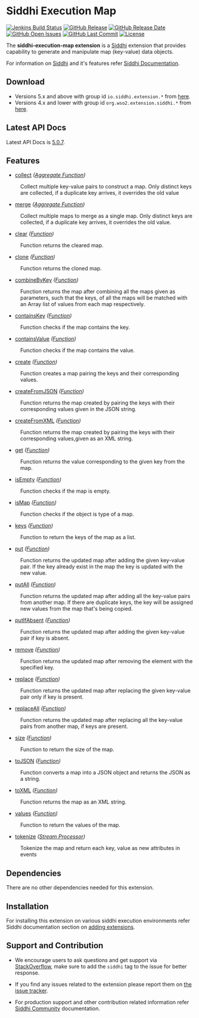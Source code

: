 Siddhi Execution Map
======================================

  [![Jenkins Build Status](https://wso2.org/jenkins/job/siddhi/job/siddhi-execution-map/badge/icon)](https://wso2.org/jenkins/job/siddhi/job/siddhi-execution-map/)
  [![GitHub Release](https://img.shields.io/github/release/siddhi-io/siddhi-execution-map.svg)](https://github.com/siddhi-io/siddhi-execution-map/releases)
  [![GitHub Release Date](https://img.shields.io/github/release-date/siddhi-io/siddhi-execution-map.svg)](https://github.com/siddhi-io/siddhi-execution-map/releases)
  [![GitHub Open Issues](https://img.shields.io/github/issues-raw/siddhi-io/siddhi-execution-map.svg)](https://github.com/siddhi-io/siddhi-execution-map/issues)
  [![GitHub Last Commit](https://img.shields.io/github/last-commit/siddhi-io/siddhi-execution-map.svg)](https://github.com/siddhi-io/siddhi-execution-map/commits/master)
  [![License](https://img.shields.io/badge/License-Apache%202.0-blue.svg)](https://opensource.org/licenses/Apache-2.0)

The **siddhi-execution-map extension** is a <a target="_blank" href="https://siddhi.io/">Siddhi</a> extension that provides capability to generate and manipulate map (key-value) data objects.

For information on <a target="_blank" href="https://siddhi.io/">Siddhi</a> and it's features refer <a target="_blank" href="https://siddhi.io/redirect/docs.html">Siddhi Documentation</a>. 

## Download

* Versions 5.x and above with group id `io.siddhi.extension.*` from <a target="_blank" href="https://mvnrepository.com/artifact/io.siddhi.extension.execution.map/siddhi-execution-map/">here</a>.
* Versions 4.x and lower with group id `org.wso2.extension.siddhi.*` from <a target="_blank" href="https://mvnrepository.com/artifact/org.wso2.extension.siddhi.execution.map/siddhi-execution-map">here</a>.

## Latest API Docs 

Latest API Docs is <a target="_blank" href="https://siddhi-io.github.io/siddhi-execution-map/api/5.0.7">5.0.7</a>.

## Features

* <a target="_blank" href="https://siddhi-io.github.io/siddhi-execution-map/api/5.0.7/#collect-aggregate-function">collect</a> *(<a target="_blank" href="http://siddhi.io/en/v5.1/docs/query-guide/#aggregate-function">Aggregate Function</a>)*<br> <div style="padding-left: 1em;"><p><p style="word-wrap: break-word;margin: 0;">Collect multiple key-value pairs to construct a map. Only distinct keys are collected, if a duplicate key arrives, it overrides the old value</p></p></div>
* <a target="_blank" href="https://siddhi-io.github.io/siddhi-execution-map/api/5.0.7/#merge-aggregate-function">merge</a> *(<a target="_blank" href="http://siddhi.io/en/v5.1/docs/query-guide/#aggregate-function">Aggregate Function</a>)*<br> <div style="padding-left: 1em;"><p><p style="word-wrap: break-word;margin: 0;">Collect multiple maps to merge as a single map. Only distinct keys are collected, if a duplicate key arrives, it overrides the old value.</p></p></div>
* <a target="_blank" href="https://siddhi-io.github.io/siddhi-execution-map/api/5.0.7/#clear-function">clear</a> *(<a target="_blank" href="http://siddhi.io/en/v5.1/docs/query-guide/#function">Function</a>)*<br> <div style="padding-left: 1em;"><p><p style="word-wrap: break-word;margin: 0;">Function returns the cleared map. </p></p></div>
* <a target="_blank" href="https://siddhi-io.github.io/siddhi-execution-map/api/5.0.7/#clone-function">clone</a> *(<a target="_blank" href="http://siddhi.io/en/v5.1/docs/query-guide/#function">Function</a>)*<br> <div style="padding-left: 1em;"><p><p style="word-wrap: break-word;margin: 0;">Function returns the cloned map.</p></p></div>
* <a target="_blank" href="https://siddhi-io.github.io/siddhi-execution-map/api/5.0.7/#combinebykey-function">combineByKey</a> *(<a target="_blank" href="http://siddhi.io/en/v5.1/docs/query-guide/#function">Function</a>)*<br> <div style="padding-left: 1em;"><p><p style="word-wrap: break-word;margin: 0;">Function returns the map after combining all the maps given as parameters, such that the keys, of all the maps will be matched with an Array list of values from each map respectively.</p></p></div>
* <a target="_blank" href="https://siddhi-io.github.io/siddhi-execution-map/api/5.0.7/#containskey-function">containsKey</a> *(<a target="_blank" href="http://siddhi.io/en/v5.1/docs/query-guide/#function">Function</a>)*<br> <div style="padding-left: 1em;"><p><p style="word-wrap: break-word;margin: 0;">Function checks if the map contains the key.</p></p></div>
* <a target="_blank" href="https://siddhi-io.github.io/siddhi-execution-map/api/5.0.7/#containsvalue-function">containsValue</a> *(<a target="_blank" href="http://siddhi.io/en/v5.1/docs/query-guide/#function">Function</a>)*<br> <div style="padding-left: 1em;"><p><p style="word-wrap: break-word;margin: 0;">Function checks if the map contains the value.</p></p></div>
* <a target="_blank" href="https://siddhi-io.github.io/siddhi-execution-map/api/5.0.7/#create-function">create</a> *(<a target="_blank" href="http://siddhi.io/en/v5.1/docs/query-guide/#function">Function</a>)*<br> <div style="padding-left: 1em;"><p><p style="word-wrap: break-word;margin: 0;">Function creates a map pairing the keys and their corresponding values.</p></p></div>
* <a target="_blank" href="https://siddhi-io.github.io/siddhi-execution-map/api/5.0.7/#createfromjson-function">createFromJSON</a> *(<a target="_blank" href="http://siddhi.io/en/v5.1/docs/query-guide/#function">Function</a>)*<br> <div style="padding-left: 1em;"><p><p style="word-wrap: break-word;margin: 0;">Function returns the map created by pairing the keys with their corresponding values given in the JSON string.</p></p></div>
* <a target="_blank" href="https://siddhi-io.github.io/siddhi-execution-map/api/5.0.7/#createfromxml-function">createFromXML</a> *(<a target="_blank" href="http://siddhi.io/en/v5.1/docs/query-guide/#function">Function</a>)*<br> <div style="padding-left: 1em;"><p><p style="word-wrap: break-word;margin: 0;">Function returns the map created by pairing the keys with their corresponding values,given as an XML string.</p></p></div>
* <a target="_blank" href="https://siddhi-io.github.io/siddhi-execution-map/api/5.0.7/#get-function">get</a> *(<a target="_blank" href="http://siddhi.io/en/v5.1/docs/query-guide/#function">Function</a>)*<br> <div style="padding-left: 1em;"><p><p style="word-wrap: break-word;margin: 0;">Function returns the value corresponding to the given key from the map.</p></p></div>
* <a target="_blank" href="https://siddhi-io.github.io/siddhi-execution-map/api/5.0.7/#isempty-function">isEmpty</a> *(<a target="_blank" href="http://siddhi.io/en/v5.1/docs/query-guide/#function">Function</a>)*<br> <div style="padding-left: 1em;"><p><p style="word-wrap: break-word;margin: 0;">Function checks if the map is empty.</p></p></div>
* <a target="_blank" href="https://siddhi-io.github.io/siddhi-execution-map/api/5.0.7/#ismap-function">isMap</a> *(<a target="_blank" href="http://siddhi.io/en/v5.1/docs/query-guide/#function">Function</a>)*<br> <div style="padding-left: 1em;"><p><p style="word-wrap: break-word;margin: 0;">Function checks if the object is type of a map.</p></p></div>
* <a target="_blank" href="https://siddhi-io.github.io/siddhi-execution-map/api/5.0.7/#keys-function">keys</a> *(<a target="_blank" href="http://siddhi.io/en/v5.1/docs/query-guide/#function">Function</a>)*<br> <div style="padding-left: 1em;"><p><p style="word-wrap: break-word;margin: 0;">Function to return the keys of the map as a list.</p></p></div>
* <a target="_blank" href="https://siddhi-io.github.io/siddhi-execution-map/api/5.0.7/#put-function">put</a> *(<a target="_blank" href="http://siddhi.io/en/v5.1/docs/query-guide/#function">Function</a>)*<br> <div style="padding-left: 1em;"><p><p style="word-wrap: break-word;margin: 0;">Function returns the updated map after adding the given key-value pair. If the key already exist in the map the key is updated with the new value.</p></p></div>
* <a target="_blank" href="https://siddhi-io.github.io/siddhi-execution-map/api/5.0.7/#putall-function">putAll</a> *(<a target="_blank" href="http://siddhi.io/en/v5.1/docs/query-guide/#function">Function</a>)*<br> <div style="padding-left: 1em;"><p><p style="word-wrap: break-word;margin: 0;">Function returns the updated map after adding all the key-value pairs from another map. If there are duplicate keys, the key will be assigned new values from the map that's being copied.</p></p></div>
* <a target="_blank" href="https://siddhi-io.github.io/siddhi-execution-map/api/5.0.7/#putifabsent-function">putIfAbsent</a> *(<a target="_blank" href="http://siddhi.io/en/v5.1/docs/query-guide/#function">Function</a>)*<br> <div style="padding-left: 1em;"><p><p style="word-wrap: break-word;margin: 0;">Function returns the updated map after adding the given key-value pair if key is absent. </p></p></div>
* <a target="_blank" href="https://siddhi-io.github.io/siddhi-execution-map/api/5.0.7/#remove-function">remove</a> *(<a target="_blank" href="http://siddhi.io/en/v5.1/docs/query-guide/#function">Function</a>)*<br> <div style="padding-left: 1em;"><p><p style="word-wrap: break-word;margin: 0;">Function returns the updated map after removing the element with the specified key.</p></p></div>
* <a target="_blank" href="https://siddhi-io.github.io/siddhi-execution-map/api/5.0.7/#replace-function">replace</a> *(<a target="_blank" href="http://siddhi.io/en/v5.1/docs/query-guide/#function">Function</a>)*<br> <div style="padding-left: 1em;"><p><p style="word-wrap: break-word;margin: 0;">Function returns the updated map after replacing the given key-value pair only if key is present.</p></p></div>
* <a target="_blank" href="https://siddhi-io.github.io/siddhi-execution-map/api/5.0.7/#replaceall-function">replaceAll</a> *(<a target="_blank" href="http://siddhi.io/en/v5.1/docs/query-guide/#function">Function</a>)*<br> <div style="padding-left: 1em;"><p><p style="word-wrap: break-word;margin: 0;">Function returns the updated map after replacing all the key-value pairs from another map, if keys are present.</p></p></div>
* <a target="_blank" href="https://siddhi-io.github.io/siddhi-execution-map/api/5.0.7/#size-function">size</a> *(<a target="_blank" href="http://siddhi.io/en/v5.1/docs/query-guide/#function">Function</a>)*<br> <div style="padding-left: 1em;"><p><p style="word-wrap: break-word;margin: 0;">Function to return the size of the map.</p></p></div>
* <a target="_blank" href="https://siddhi-io.github.io/siddhi-execution-map/api/5.0.7/#tojson-function">toJSON</a> *(<a target="_blank" href="http://siddhi.io/en/v5.1/docs/query-guide/#function">Function</a>)*<br> <div style="padding-left: 1em;"><p><p style="word-wrap: break-word;margin: 0;">Function converts a map into a JSON object and returns the JSON as a string.</p></p></div>
* <a target="_blank" href="https://siddhi-io.github.io/siddhi-execution-map/api/5.0.7/#toxml-function">toXML</a> *(<a target="_blank" href="http://siddhi.io/en/v5.1/docs/query-guide/#function">Function</a>)*<br> <div style="padding-left: 1em;"><p><p style="word-wrap: break-word;margin: 0;">Function returns the map as an XML string.</p></p></div>
* <a target="_blank" href="https://siddhi-io.github.io/siddhi-execution-map/api/5.0.7/#values-function">values</a> *(<a target="_blank" href="http://siddhi.io/en/v5.1/docs/query-guide/#function">Function</a>)*<br> <div style="padding-left: 1em;"><p><p style="word-wrap: break-word;margin: 0;">Function to return the values of the map.</p></p></div>
* <a target="_blank" href="https://siddhi-io.github.io/siddhi-execution-map/api/5.0.7/#tokenize-stream-processor">tokenize</a> *(<a target="_blank" href="http://siddhi.io/en/v5.1/docs/query-guide/#stream-processor">Stream Processor</a>)*<br> <div style="padding-left: 1em;"><p><p style="word-wrap: break-word;margin: 0;">Tokenize the map and return each key, value as new attributes in events</p></p></div>

## Dependencies 

There are no other dependencies needed for this extension. 

## Installation

For installing this extension on various siddhi execution environments refer Siddhi documentation section on <a target="_blank" href="https://siddhi.io/redirect/add-extensions.html">adding extensions</a>.

## Support and Contribution

* We encourage users to ask questions and get support via <a target="_blank" href="https://stackoverflow.com/questions/tagged/siddhi">StackOverflow</a>, make sure to add the `siddhi` tag to the issue for better response.

* If you find any issues related to the extension please report them on <a target="_blank" href="https://github.com/siddhi-io/siddhi-execution-map/issues">the issue tracker</a>.

* For production support and other contribution related information refer <a target="_blank" href="https://siddhi.io/community/">Siddhi Community</a> documentation.
